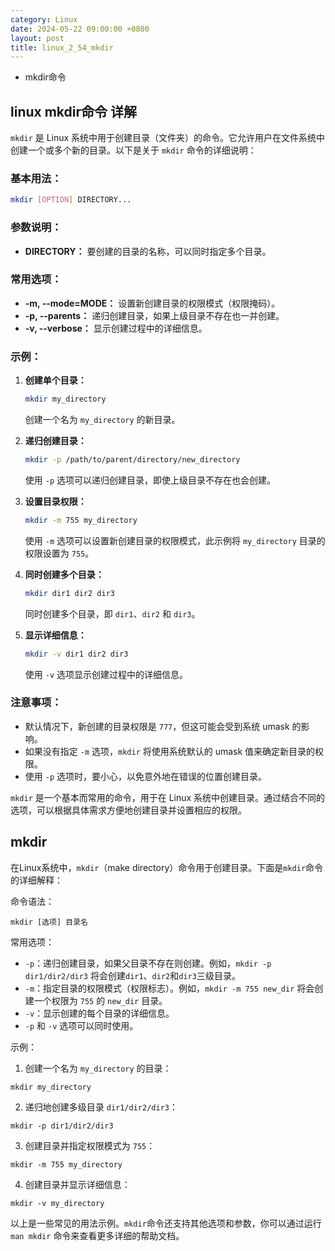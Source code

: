 ```yaml
---
category: Linux
date: 2024-05-22 09:00:00 +0800
layout: post
title: linux_2_54_mkdir
---
```


+ mkdir命令

## linux mkdir命令 详解

`mkdir` 是 Linux 系统中用于创建目录（文件夹）的命令。它允许用户在文件系统中创建一个或多个新的目录。以下是关于 `mkdir` 命令的详细说明：

### 基本用法：

```bash
mkdir [OPTION] DIRECTORY...
```

### 参数说明：

- **DIRECTORY：** 要创建的目录的名称，可以同时指定多个目录。

### 常用选项：

- **-m, --mode=MODE：** 设置新创建目录的权限模式（权限掩码）。
- **-p, --parents：** 递归创建目录，如果上级目录不存在也一并创建。
- **-v, --verbose：** 显示创建过程中的详细信息。

### 示例：

1. **创建单个目录：**
   ```bash
   mkdir my_directory
   ```
   创建一个名为 `my_directory` 的新目录。

2. **递归创建目录：**
   ```bash
   mkdir -p /path/to/parent/directory/new_directory
   ```
   使用 `-p` 选项可以递归创建目录，即使上级目录不存在也会创建。

3. **设置目录权限：**
   ```bash
   mkdir -m 755 my_directory
   ```
   使用 `-m` 选项可以设置新创建目录的权限模式，此示例将 `my_directory` 目录的权限设置为 `755`。

4. **同时创建多个目录：**
   ```bash
   mkdir dir1 dir2 dir3
   ```
   同时创建多个目录，即 `dir1`、`dir2` 和 `dir3`。

5. **显示详细信息：**
   ```bash
   mkdir -v dir1 dir2 dir3
   ```
   使用 `-v` 选项显示创建过程中的详细信息。

### 注意事项：

- 默认情况下，新创建的目录权限是 `777`，但这可能会受到系统 umask 的影响。
- 如果没有指定 `-m` 选项，`mkdir` 将使用系统默认的 umask 值来确定新目录的权限。
- 使用 `-p` 选项时，要小心，以免意外地在错误的位置创建目录。

`mkdir` 是一个基本而常用的命令，用于在 Linux 系统中创建目录。通过结合不同的选项，可以根据具体需求方便地创建目录并设置相应的权限。

## mkdir 

在Linux系统中，`mkdir`（make directory）命令用于创建目录。下面是`mkdir`命令的详细解释：

命令语法：
```
mkdir [选项] 目录名
```

常用选项：
- `-p`：递归创建目录，如果父目录不存在则创建。例如，`mkdir -p dir1/dir2/dir3` 将会创建`dir1`、`dir2`和`dir3`三级目录。
- `-m`：指定目录的权限模式（权限标志）。例如，`mkdir -m 755 new_dir` 将会创建一个权限为 `755` 的 `new_dir` 目录。
- `-v`：显示创建的每个目录的详细信息。
- `-p` 和 `-v` 选项可以同时使用。

示例：
1. 创建一个名为 `my_directory` 的目录：
```
mkdir my_directory
```

2. 递归地创建多级目录 `dir1/dir2/dir3`：
```
mkdir -p dir1/dir2/dir3
```

3. 创建目录并指定权限模式为 `755`：
```
mkdir -m 755 my_directory
```

4. 创建目录并显示详细信息：
```
mkdir -v my_directory
```

以上是一些常见的用法示例。`mkdir`命令还支持其他选项和参数，你可以通过运行 `man mkdir` 命令来查看更多详细的帮助文档。